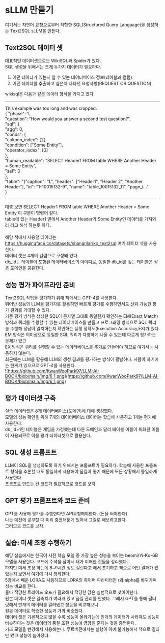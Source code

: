 # sLLM 만들기  
여기서는 자연어 요청으로부터 적합한 SQL(Structured Query Language)을 생성하는 Text2SQL sLLM을 만든다.  

## Text2SQL 데이터 셋  
대표적인 데이터셋으로는 WikiSQL과 Spider가 있다.  
SQL 생성을 위해서는 크게 두가지 데이터가 필요하다.  
1. 어떤 데이터가 있는지 알 수 있는 데이터베이스 정보(테이블과 컬럼)
2. 어떤 데이터를 추출하고 싶은지 나타낸 요청사항(REQUEST OR QUESTION)

wikisql은 다음과 같은 데이터 형식을 가지고 있다.  
****
This example was too long and was cropped:  
{
    "phase": 1,  
    "question": "How would you answer a second test question?",  
    "sql": {  
        "agg": 0,  
        "conds": {  
            "column_index": [2],  
            "condition": ["Some Entity"],  
            "operator_index": [0]  
        },  
        "human_readable": "SELECT Header1 FROM table WHERE Another Header = Some Entity",  
        "sel": 0  
    },  
    "table": "{\"caption\": \"L\", \"header\": [\"Header1\", \"Header 2\", \"Another Header\"], \"id\": \"1-10015132-9\", \"name\": \"table_10015132_11\", \"page_i..."  
}  
****  
대충 보면 SELECT Header1 FROM table WHERE Another Header = Some Entity 이 구문이 명령어 같다.  
table에 있는 Header1 열에서 Another Header가 Some Entity인 데이터를 가져와라 라고 해석 하는듯 하다.   
####  
해당 책에서 사용할 데이터는 https://huggingface.co/datasets/shangrilar/ko_text2sql 여기 데이터 셋을 사용한다.  
데이터 셋은 4개의 컬럼으로 구성돼 있다.  
db_id는 테이블이 포함된 데이터베이스의 아이디로, 동일한 db_id를 갖는 테이블은 같은 도메인을 공유한다.   
####  
## 성능 평가 파이프라인 준비  
Text2SQL 작업을 평가하기 위해 책에서는 GPT-4를 사용한다.  
뛰어난 성능의 LLM을 평가자로 활용하면 빠르게 평가를 수행하면서도 신뢰 가능한 평가 결과를 기대할 수 있다.   
기존 평가 방식은 생성한 SQL이 문자열 그대로 동일한지 확인하는 EM(Exact Match)방식과 쿼리를 수행할 수 있는 데이터베이스를 만들고 프로그래밍 방식으로 SQL 쿼리를 수행해 정답이 일치하는지 확인하는 실행 정확도(Execution Accuracy,EX)가 있다.  
EM 방식은 의미상으로 동일한 SQL 쿼리가 다양하게 나올 수 있는데 다르게 평가하는 문제가 있고  
EX 방식은 쿼리를 실행할 수 있는 데이터베이스를 추가로 만들어야 하므로 여기서는 사용하지 않는다.  
최근에는 LLM을 활용해 LLM의 생성 결과를 평가하는 방식이 활발하다. 사람이 하기에는 한계가 있으므로 GPT-4를 사용한다.  
![https://github.com/KwanWooPark97/LLM-AI-BOOK/blob/main/img/6_1.png](https://github.com/KwanWooPark97/LLM-AI-BOOK/blob/main/img/6_1.png)   

## 평가 데이터셋 구축  
실습 데이터셋은 8개 데이터베이스(도메인)에 대해 생성했다.  
모델의 성능 확인을 위해 7개의 데이터베이스 데이터는 학습에 사용하고 1개는 평가에 사용한다.  
db_id=1인 테이블은 게임을 가정했는데 다른 도메인과 달리 테이블 이름이 특화된 이름이 사용되므로 이를 평가 데이터셋으로 활용한다.  

## SQL 생성 프롬프트  
LLM이 SQL을 생성하도록 하기 위해서는 프롬프트가 필요하다. 학습에 사용한 프롬프트 형식을 추론할 때도 동일하게 사용해야 품질이 좋기 때문에 모든 상황에서 동일하게 사용한다.  
프롬프트 만드는 건 코드가 필요하므로 코드를 보자.  

## GPT 평가 프롬프트와 코드 준비  
GPT를 사용해 평가를 수행한다면 API요청해야한다. (돈을 써야한다)  
나는 예전에 공부할 때 미리 충전해둔게 있어서 그걸로 해보려고한다.  
그러므로 코드를 보자.  

## 실습: 미세 조정 수행하기  
해당 실습에서는 한국어 사전 학습 모델 중 가장 높은 성능을 보이는 beomi/Yi-Ko-6B 모델을 사용한다. 
코드에 주석을 달아서 내가 이해한 것들을 정리했다.  
하지만 미세 조정 하는데 8~9시간 정도 걸린다고 해서 포기하고 책으로 어떤 결과가 있었는지 보면서 여기에 다시 정리한다.  
5장에서 배운 LORA도 사용하므로 LORA의 하이퍼 파라미터인 r과 alpha를 바꿔가며 성능 비교를 한다.  
둘다 적당한 트레이드 오프가 필요해서 적당한 값은 실험적으로 찾아야한다.  
원본 데이터 셋은 결측치가 여러개 있고 품질 관리를 안했다. 그래서 GPT를 통해 필터링해서 만개의 데이터를 걸러냈고 성능을 비교해보니  
원본 데이터로 학습한 성능과 거의 비슷했다.  
데이터 셋은 기본적으로 많을 수록 성능이 올라가는데 만개의 데이터가 사라져도 성능이 비슷하다는 것은 데이터의 품질 또한 성능에 영향을 준다는 것을 증명한다.  
기초 모델을 변경해서 사용해본다. 무료버전에서는 실행이 아예 불가능해서 책으로 결과만 봤고 성능이 높아졌다.  
